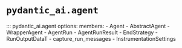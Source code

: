 # `pydantic_ai.agent`

::: pydantic_ai.agent
    options:
        members:
            - Agent
            - AbstractAgent
            - WrapperAgent
            - AgentRun
            - AgentRunResult
            - EndStrategy
            - RunOutputDataT
            - capture_run_messages
            - InstrumentationSettings
